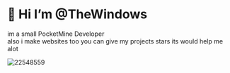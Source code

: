
# 👋 Hi I’m @TheWindows

 im a small PocketMine Developer 
 <br>
 also i make websites too you can give my projects stars its would help me alot

![22548559](https://github.com/user-attachments/assets/0563b646-a708-4e73-a990-e9e689e2f15c)

